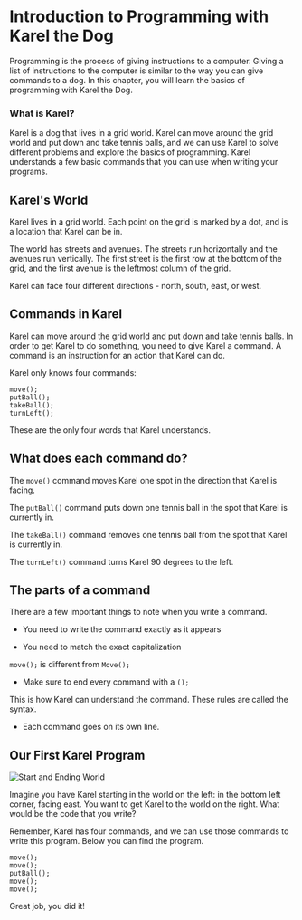 # Introduction to Programming with Karel the Dog

Programming is the process of giving instructions to a computer. Giving a list of instructions to the computer is similar to the way you can give commands to a dog. In this chapter, you will learn the basics of programming with Karel the Dog. 

### What is Karel?

Karel is a dog that lives in a grid world. Karel can move around the grid world and put down and take tennis balls,
and we can use Karel to solve different problems and explore the basics of programming. Karel understands a few basic commands that you can use when writing your programs.

## Karel's World

Karel lives in a grid world. Each point on the grid is marked by a dot, and is a location that Karel can be in.

The world has streets and avenues. The streets run horizontally and the avenues run vertically. The first street is the first row at the bottom of the grid, and the first avenue is the leftmost column of the grid.

Karel can face four different directions - north, south, east, or west.

## Commands in Karel

Karel can move around the grid world and put down and take tennis balls. In order to get Karel to do something,
you need to give Karel a command. A command is an instruction for an action that Karel can do.

Karel only knows four commands:

    move();
    putBall();
    takeBall();
    turnLeft();

These are the only four words that Karel understands.

## What does each command do?

The `move()` command moves Karel one spot in the direction that Karel is facing.

The `putBall()` command puts down one tennis ball in the spot that Karel is currently in.

The `takeBall()` command removes one tennis ball from the spot that Karel is currently in.

The `turnLeft()` command turns Karel 90 degrees to the left.

## The parts of a command

There are a few important things to note when you write a command.

* You need to write the command exactly as it appears

* You need to match the exact capitalization

`move();` is different from `Move();`

* Make sure to end every command with a `();`

This is how Karel can understand the command. These rules are called the syntax.

* Each command goes on its own line.

## Our First Karel Program

![Start and Ending World](https://www.evernote.com/shard/s4/sh/ecab1bdc-c74d-4394-b92c-11790f95a86f/c3b1398ee6eb5154c4a9601e3c03ec50/deep/0/Introduction-to-Programming-With-Karel---CodeHS.png)

Imagine you have Karel starting in the world on the left: in the bottom left corner, facing east. You want to get Karel to the world on the right. What would be the code that you write?

Remember, Karel has four commands, and we can use those commands to write this program. Below you can find the program.

```
move();
move();
putBall();
move();
move();
```

Great job, you did it!









